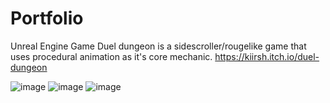 # Portfolio
Unreal Engine Game
Duel dungeon is a sidescroller/rougelike  game that uses procedural animation as it's core mechanic.
https://kiirsh.itch.io/duel-dungeon

![image](https://github.com/KirshDev/Portfolio/assets/163009797/9d374b1d-ee7a-4d2a-9ff2-8e8eafc7deea)
![image](https://github.com/KirshDev/Portfolio/assets/163009797/1f45ff77-000f-4266-9472-c3a7bd50d3a7)
![image](https://github.com/KirshDev/Portfolio/assets/163009797/fa2e822d-43a4-4835-8b74-59a2027f35f7)

